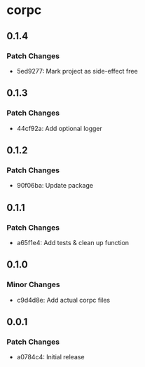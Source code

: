 # corpc

## 0.1.4

### Patch Changes

- 5ed9277: Mark project as side-effect free

## 0.1.3

### Patch Changes

- 44cf92a: Add optional logger

## 0.1.2

### Patch Changes

- 90f06ba: Update package

## 0.1.1

### Patch Changes

- a65f1e4: Add tests & clean up function

## 0.1.0

### Minor Changes

- c9d4d8e: Add actual corpc files

## 0.0.1

### Patch Changes

- a0784c4: Initial release
